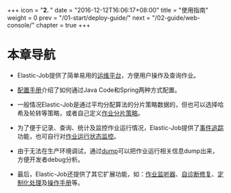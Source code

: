 +++
icon = "<b>2. </b>"
date = "2016-12-12T16:06:17+08:00"
title = "使用指南"
weight = 0
prev = "/01-start/deploy-guide/"
next = "/02-guide/web-console/"
chapter = true
+++

# 本章导航
 
 - Elastic-Job提供了简单易用的[运维平台](/02-guide/web-console/)，方便用户操作及查询作业。
 
 - [配置手册](/02-guide/config-manual/)介绍了如何通过Java Code和Spring两种方式配置。
 
 - 一般情况Elastic-Job是通过平均分配算法的分片策略数据的，但也可以选择哈希及轮转等策略，或者自己定义[作业分片策略](/02-guide/job-sharding-strategy/)。
 
 - 为了便于记录、查询、统计及监控作业运行情况，Elastic-Job提供了[事件追踪](/02-guide/event-trace/)功能，也可自行对[作业运行状态监控](/02-guide/execution-monitor/)。
 
 - 由于无法在生产环境调试，通过[dump](/02-guide/dump/)可以把作业运行相关信息dump出来，方便开发者debug分析。
 
 - 最后，Elastic-Job还提供了其它扩展功能，如：[作业监听器](/02-guide/job-listener/)、[自诊断修复](/02-guide/job-reconcile/)、[定制化处理](/02-guide/customized-hook/)及[操作手册](/02-guide/operation-manual/)等。
